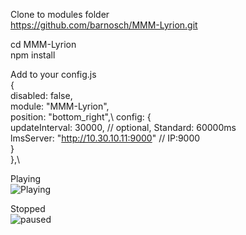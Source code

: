 Clone to modules folder<br>
https://github.com/barnosch/MMM-Lyrion.git<br>

cd MMM-Lyrion<br>
npm install  

Add to your config.js\
{\
    disabled: false,\
    module: "MMM-Lyrion",\
    position: "bottom_right",\ 
    config: {\
        updateInterval: 30000,                // optional, Standard: 60000ms\
        lmsServer: "http://10.30.10.11:9000"  // IP:9000\
      }\
    },\

Playing\
![Playing](https://github.com/user-attachments/assets/017ef5e2-4557-4e63-af2c-e1c139dd2f2a)

Stopped\
![paused](https://github.com/user-attachments/assets/4d6792fe-e2d9-4fd4-8c8b-c4f87488b4ae)


